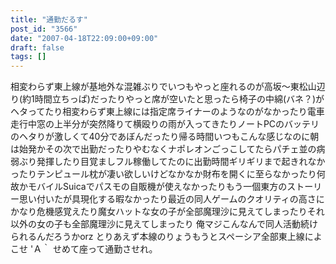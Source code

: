 ```yaml
---
title: "通勤だるす"
post_id: "3566"
date: "2007-04-18T22:09:00+09:00"
draft: false
tags: []
---
```



相変わらず東上線が基地外な混雑ぶりでいつもやっと座れるのが高坂～東松山辺り(約1時間立ちっぱ)だったりやっと席が空いたと思ったら椅子の中綿(バネ？)がヘタってたり相変わらず東上線には指定席ライナーのようなのがなかったり電車走行中窓の上半分が突然降りて横殴りの雨が入ってきたりノートPCのバッテリのヘタりが激しくて40分であぼんだったり帰る時間いつもこんな感じなのに朝は始発かその次で出勤だったりやむなくナポレオンごっこしてたらパチェ並の病弱ぶり発揮したり目覚ましフル稼働してたのに出勤時間ギリギリまで起きれなかったりテンピュール枕が凄い欲しいけどなかなか財布を開くに至らなかったり何故かモバイルSuicaでパスモの自販機が使えなかったりもう一個東方のストーリー思い付いたが具現化する暇なかったり最近の同人ゲームのクオリティの高さにかなり危機感覚えたり魔女ハットな女の子が全部魔理沙に見えてしまったりそれ以外の女の子も全部魔理沙に見えてしまったり 俺マジこんなんで同人活動続けられるんだろうかorz とりあえず本線のりょうもうとスペーシア全部東上線によこせ 'Ａ｀ せめて座って通勤させれ。
